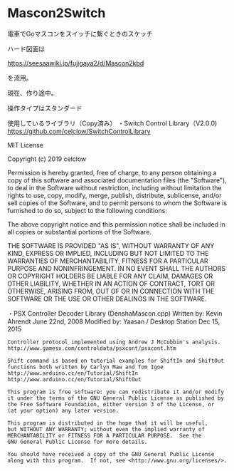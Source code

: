 # Mascon2Switch
 電車でGoマスコンをスイッチに繫ぐときのスケッチ

ハード図面は

https://seesaawiki.jp/fujigaya2/d/Mascon2kbd

を流用。

現在、作り途中。

 操作タイプはスタンダード



使用しているライブラリ（Copy済み）
・Switch Control Library（V2.0.0)
 https://github.com/celclow/SwitchControlLibrary

MIT License

Copyright (c) 2019 celclow

Permission is hereby granted, free of charge, to any person obtaining a copy
of this software and associated documentation files (the "Software"), to deal
in the Software without restriction, including without limitation the rights
to use, copy, modify, merge, publish, distribute, sublicense, and/or sell
copies of the Software, and to permit persons to whom the Software is
furnished to do so, subject to the following conditions:

The above copyright notice and this permission notice shall be included in all
copies or substantial portions of the Software.

THE SOFTWARE IS PROVIDED "AS IS", WITHOUT WARRANTY OF ANY KIND, EXPRESS OR
IMPLIED, INCLUDING BUT NOT LIMITED TO THE WARRANTIES OF MERCHANTABILITY,
FITNESS FOR A PARTICULAR PURPOSE AND NONINFRINGEMENT. IN NO EVENT SHALL THE
AUTHORS OR COPYRIGHT HOLDERS BE LIABLE FOR ANY CLAIM, DAMAGES OR OTHER
LIABILITY, WHETHER IN AN ACTION OF CONTRACT, TORT OR OTHERWISE, ARISING FROM,
OUT OF OR IN CONNECTION WITH THE SOFTWARE OR THE USE OR OTHER DEALINGS IN THE
SOFTWARE.

・PSX Controller Decoder Library (DenshaMascon.cpp)
	Written by: Kevin Ahrendt June 22nd, 2008
	Modified by: Yaasan / Desktop Station Dec 15, 2015
	
	Controller protocol implemented using Andrew J McCubbin's analysis.
	http://www.gamesx.com/controldata/psxcont/psxcont.htm
	
	Shift command is based on tutorial examples for ShiftIn and ShiftOut
	functions both written by Carlyn Maw and Tom Igoe
	http://www.arduino.cc/en/Tutorial/ShiftIn
	http://www.arduino.cc/en/Tutorial/ShiftOut

    This program is free software: you can redistribute it and/or modify
    it under the terms of the GNU General Public License as published by
    the Free Software Foundation, either version 3 of the License, or
    (at your option) any later version.

    This program is distributed in the hope that it will be useful,
    but WITHOUT ANY WARRANTY; without even the implied warranty of
    MERCHANTABILITY or FITNESS FOR A PARTICULAR PURPOSE.  See the
    GNU General Public License for more details.

    You should have received a copy of the GNU General Public License
    along with this program.  If not, see <http://www.gnu.org/licenses/>.

